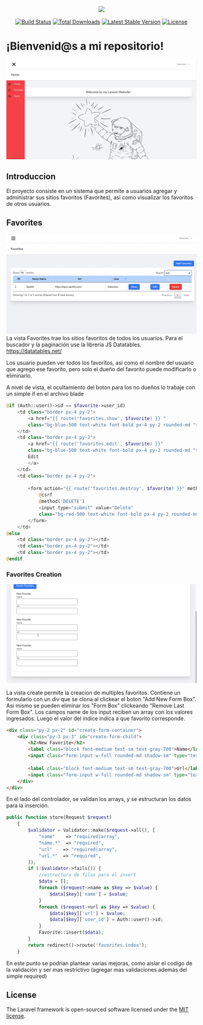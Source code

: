 <p align="center"><a href="https://laravel.com" target="_blank"><img src="https://raw.githubusercontent.com/laravel/art/master/logo-lockup/5%20SVG/2%20CMYK/1%20Full%20Color/laravel-logolockup-cmyk-red.svg" width="400"></a></p>

<p align="center">
<a href="https://travis-ci.org/laravel/framework"><img src="https://travis-ci.org/laravel/framework.svg" alt="Build Status"></a>
<a href="https://packagist.org/packages/laravel/framework"><img src="https://img.shields.io/packagist/dt/laravel/framework" alt="Total Downloads"></a>
<a href="https://packagist.org/packages/laravel/framework"><img src="https://img.shields.io/packagist/v/laravel/framework" alt="Latest Stable Version"></a>
<a href="https://packagist.org/packages/laravel/framework"><img src="https://img.shields.io/packagist/l/laravel/framework" alt="License"></a>
</p>

# ¡Bienvenid@s a mi repositorio!

![Home Sitio Web](./doc-img/doc-img1.png)

## Introduccion

El proyecto consiste en un sistema que permite a usuarios agregar y administrar sus sitios
favoritos (Favorites), asi como visualizar los favoritos de otros usuarios.

## Favorites

![Favorites](./doc-img/doc-img2.gif)
La vista Favorites trae los sitios favoritos de todos los usuarios. Para el buscador y la paginación use la libreria JS Datatables.
https://datatables.net/

Los usuario pueden ver todos los favoritos, asi como el nombre del usuario que agrego ese favorito, pero solo el dueño del favorito puede modificarlo o eliminarlo.

A nivel de vista, el ocultamiento del boton para los no dueños lo trabaje con un simple if en el archivo blade

```php
@if (Auth::user()->id == $favorite->user_id)
    <td class="border px-4 py-2">
        <a href="{{ route('favorites.show', $favorite) }} "
        class="bg-blue-500 text-white font-bold px-4 py-2 rounded-md ">Show</a>
    </td>
    <td class="border px-4 py-2">
        <a href="{{ route('favorites.edit', $favorite) }}"
        class="bg-blue-500 text-white font-bold px-4 py-2 rounded-md ">
        Edit
        </a>
    </td>
    <td class="border px-4 py-2">

        <form action="{{ route('favorites.destroy', $favorite) }}" method="POST">
            @csrf
            @method('DELETE')
            <input type="submit" value="Delete"
            class="bg-red-500 text-white font-bold px-4 py-2 rounded-md">
        </form>
    </td>
@else
    <td class="border px-4 py-2"></td>
    <td class="border px-4 py-2"></td>
    <td class="border px-4 py-2"></td>
@endif
```

### Favorites Creation

![Favorites Creation](./doc-img/doc-img3.gif)

La vista create permite la creacion de multiples favoritos. Contiene un formulario con un div que se clona al clickear el boton "Add New Form Box". Asi mismo se pueden eliminar los "Form Box" clickeando "Remove Last Form Box".
Los campos name de los input reciben un array con los valores ingresados. Luego el valor del índice indica a que favorito corresponde.

```html
<div class="py-2 px-2" id="create-form-container">
    <div class="py-3 px-3" id="create-form-child">
        <h2>New Favorite</h2>
        <label class="block font-medium text-sm text-gray-700">Name</label>
        <input class="form-input w-full rounded-md shadow-sm" type="text" name="name[]" required>

        <label class="block font-medium text-sm text-gray-700">Url</label>
        <input class="form-input w-full rounded-md shadow-sm" type="text" name="url[]" required>
    </div>
</div>
```

En el lado del controlador, se validan los arrays, y se estructuran los datos para la inserción.

```php
public function store(Request $request)
    {
        $validator = Validator::make($request->all(), [
            "name"    => "required|array",
            "name.*"  => "required",
            "url"    => "required|array",
            "url.*"  => "required",
        ]);
        if (!$validator->fails()) {
            //estructura de filas para el insert
            $data = [];
            foreach ($request->name as $key => $value) {
                $data[$key]['name'] = $value;
            }
            foreach ($request->url as $key => $value) {
                $data[$key]['url'] = $value;
                $data[$key]['user_id'] = Auth::user()->id;
            }
            Favorite::insert($data); 
        }
        return redirect()->route('favorites.index');
    }
```

En este punto se podrian plantear varias mejoras, como aislar el codigo de la validación y ser mas restrictivo (agregar mas validaciones además del simple required)

## License

The Laravel framework is open-sourced software licensed under the [MIT license](https://opensource.org/licenses/MIT).
